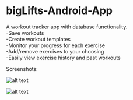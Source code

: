 # bigLifts-Android-App
A workout tracker app with database functionality.  
-Save workouts  
-Create workout templates  
-Monitor your progress for each exercise  
-Add/remove exercises to your choosing  
-Easily view exercise history and past workouts  

Screenshots:  


![alt text](https://github.com/mansatCode/bigLifts-Android-App/blob/master/Screenshots/Track_workouts.png?raw=true)

![alt text](https://github.com/mansatCode/bigLifts-Android-App/blob/master/Screenshots/Add_or_hide_exercises.png?raw=true)
